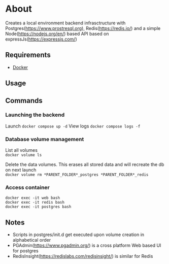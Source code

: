 # About
Creates a local environment backend infrasctructure with Postgres(https://www.prostresql.org), Redis(https://redis.io/) and a simple Node(https://nodejs.org/en/) based API based on expressJs(https://expressjs.com/)

## Requirements
- [Docker](https://docs.docker.com/install/)

## Usage

## Commands

### Launching the backend
Launch
`docker compose up -d`
View logs 
`docker compose logs -f`

### Database volume management
List all volumes  
`docker volume ls`  
  
Delete the data volumes. This erases all stored data and will recreate the db on next launch  
`docker volume rm *PARENT_FOLDER*_postgres *PARENT_FOLDER*_redis`  
  
### Access container  
`docker exec -it web bash`  
`docker exec -it redis bash`  
`docker exec -it postgres bash`  

## Notes
* Scripts in postgres/init.d get executed upon volume creation in alphabetical order
* PGAdmin(https://www.pgadmin.org/) is a cross platform Web based UI for postgres
* RedisInsight(https://redislabs.com/redisinsight/) is similar for Redis
